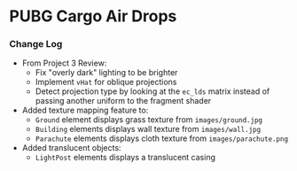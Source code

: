 # PUBG Cargo Air Drops

### Change Log
* From Project 3 Review:
  * Fix "overly dark" lighting to be brighter
  * Implement `vHat` for oblique projections
  * Detect projection type by looking at the `ec_lds` matrix instead of passing another uniform to the fragment shader
* Added texture mapping feature to:
  * `Ground` element displays grass texture from `images/ground.jpg`
  * `Building` elements displays wall texture from `images/wall.jpg`
  * `Parachute` elements displays cloth texture from `images/parachute.png`
* Added translucent objects:
  * `LightPost` elements displays a translucent casing
